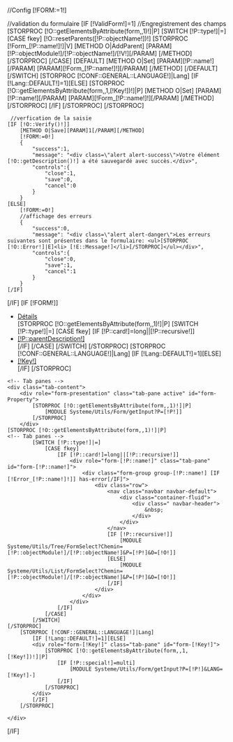 //Config
[!FORM:=1!]

//validation du formulaire
[IF [!ValidForm!]=1]
    //Engregistrement des champs
    [STORPROC [!O::getElementsByAttribute(form,,1)!]|P]
        [SWITCH [!P::type!]|=]
            [CASE fkey]
                [!O::resetParents([!P::objectName!])!]
                [STORPROC [!Form_[!P::name!]!]|V]
                    [METHOD O|AddParent]
                        [PARAM][!P::objectModule!]/[!P::objectName!]/[!V!][/PARAM]
                    [/METHOD]
                [/STORPROC]
            [/CASE]
            [DEFAULT]
                [METHOD O|Set]
                    [PARAM][!P::name!][/PARAM]
                    [PARAM][!Form_[!P::name!]!][/PARAM]
                [/METHOD]
            [/DEFAULT]
        [/SWITCH]
        [STORPROC [!CONF::GENERAL::LANGUAGE!]|Lang]
            [IF [!Lang::DEFAULT!]=1][ELSE]
                [STORPROC [!O::getElementsByAttribute(form,,1,[!Key!])!]|P]
                    [METHOD O|Set]
                        [PARAM][!P::name!][/PARAM]
                        [PARAM][!Form_[!P::name!]!][/PARAM]
                    [/METHOD]
                [/STORPROC]
            [/IF]
        [/STORPROC]
    [/STORPROC]

     //verfication de la saisie
    [IF [!O::Verify()!]]
        [METHOD O|Save][PARAM]1[/PARAM][/METHOD]
        [!FORM:=0!]
        {
            "success":1,
            "message": "<div class=\"alert alert-success\">Votre élément [!O::getDescription()!] a été sauvegardé avec succès.</div>",
            "controls":{
                "close":1,
                "save":0,
                "cancel":0
            }
        }
    [ELSE]
        [!FORM:=0!]
        //affichage des erreurs
        {
            "success":0,
            "message": "<div class=\"alert alert-danger\">Les erreurs suivantes sont présentes dans le formulaire: <ul>[STORPROC [!O::Error!]|E]<li> [!E::Message!]</li>[/STORPROC]</ul></div>",
            "controls":{
                "close":0,
                "save":1,
                "cancel":1
            }
        }
    [/IF]
[/IF]
[IF [!FORM!]]


<div>
    <!-- Nav tabs -->
    <ul class="nav nav-tabs" role="tablist">
        <li role="form-presentation" class="active"><a href="#form-Property" aria-controls="form-Property" role="tab" data-toggle="tab">Détails</a></li>
        [STORPROC [!O::getElementsByAttribute(form,,1)!]|P]
            [SWITCH [!P::type!]|=]
                [CASE fkey]
                    [IF [!P::card!]=long||[!P::recursive!]]
                        <li role="form-[!P::name!]" ><a href="#form-[!P::name!]" aria-controls="form-[!P::name!]" role="tab" data-toggle="tab">[!P::parentDescription!]</a></li>
                    [/IF]
                [/CASE]
            [/SWITCH]
        [/STORPROC]
        [STORPROC [!CONF::GENERAL::LANGUAGE!]|Lang]
            [IF [!Lang::DEFAULT!]=1][ELSE]
            <li role="form-[!Key!]" ><a href="#form-[!Key!]" aria-controls="form-[!Key!]" role="tab" data-toggle="tab">[!Key!]</a></li>
            [/IF]
        [/STORPROC]
    </ul>

    <!-- Tab panes -->
    <div class="tab-content">
        <div role="form-presentation" class="tab-pane active" id="form-Property">
            [STORPROC [!O::getElementsByAttribute(form,,1)!]|P]
                [MODULE Systeme/Utils/Form/getInput?P=[!P!]]
            [/STORPROC]
        </div>
    [STORPROC [!O::getElementsByAttribute(form,,1)!]|P]
    <!-- Tab panes -->
            [SWITCH [!P::type!]|=]
                [CASE fkey]
                    [IF [!P::card!]=long||[!P::recursive!]]
                        <div role="form-[!P::name!]" class="tab-pane" id="form-[!P::name!]">
                            <div class="form-group group-[!P::name!] [IF [!Error_[!P::name!]!]] has-error[/IF]">
                                <div class="row">
                                    <nav class="navbar navbar-default">
                                        <div class="container-fluid">
                                            <div class=" navbar-header">
                                                &nbsp;
                                            </div>
                                        </div>
                                    </nav>
                                    [IF [!P::recursive!]]
                                        [MODULE Systeme/Utils/Tree/FormSelect?Chemin=[!P::objectModule!]/[!P::objectName!]&P=[!P!]&O=[!O!]]
                                    [ELSE]
                                        [MODULE Systeme/Utils/List/FormSelect?Chemin=[!P::objectModule!]/[!P::objectName!]&P=[!P!]&O=[!O!]]
                                    [/IF]
                                </div>
                            </div>
                        </div>
                    [/IF]
                [/CASE]
            [/SWITCH]
    [/STORPROC]
        [STORPROC [!CONF::GENERAL::LANGUAGE!]|Lang]
            [IF [!Lang::DEFAULT!]=1][ELSE]
            <div role="form-[!Key!]" class="tab-pane" id="form-[!Key!]">
                [STORPROC [!O::getElementsByAttribute(form,,1,[!Key!])!]|P]
                    [IF [!P::special!]=multi]
                        [MODULE Systeme/Utils/Form/getInput?P=[!P!]&LANG=[!Key!]-]
                    [/IF]
                [/STORPROC]
            </div>
            [/IF]
        [/STORPROC]

    </div>
</div>



 [/IF]

